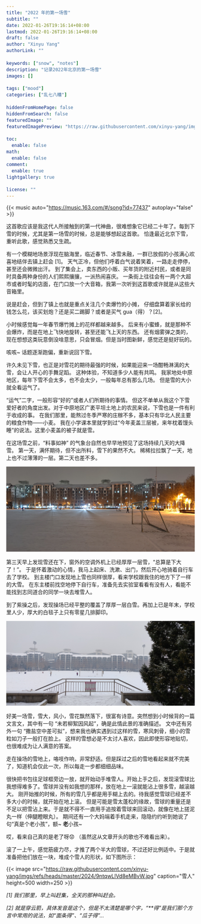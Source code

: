 ```yaml
---
title: "2022 年的第一场雪"
subtitle: ""
date: 2022-01-26T19:16:14+08:00
lastmod: 2022-01-26T19:16:14+08:00
draft: false
author: "Xinyu Yang"
authorLink: ""

keywords: ["snow", "notes"]
description: "记录2022年北京的第一场雪"
images: []

tags: ["mood"]
categories: ["乱七八糟"]

hiddenFromHomePage: false
hiddenFromSearch: false
featuredImage: ""
featuredImagePreview: "https://raw.githubusercontent.com/xinyu-yang/imgs/refs/heads/master/2024/5MDNf4nJVpBwuxc.jpg"

toc:
  enable: false
math:
  enable: false
comment:
  enable: true
lightgallery: true

license: ""
---
```


<!--more-->

{{< music auto="https://music.163.com/#/song?id=77437" autoplay="false" >}}

这首歌应该是我这代人所接触到的第一代神曲，很难想象它已经二十年了。每到下雪的时候，尤其是第一场雪的时候，总是能够想起这首歌。
恰逢最近北京下雪，重听此歌，感觉熟悉又生疏。

有一个模糊地场景浮现在脑海里，临近春节、冰雪未融，一群已放假的小孩满心欢喜地结伴去镇上赶会 [1]。
天气正冷，但他们呼着白气说着笑着，一路走走停停，甚至还会微微出汗。
到了集会上，卖东西的小贩、买年货的附近村民，或者是同时具备两种身份的人们熙熙攘攘，一派热闹喜庆。
一条街上往往会有一两个大超市或者时髦的店面，在门口放一个大音箱，我第一次听到这首歌或许就是从这些大音箱里。

说是赶会，但到了镇上也就是重点关注几个卖爆竹的小摊，
仔细盘算着家长给的钱怎么花，该买划炮？还是买二踢脚？或者是买气 gua（得）？[2]。

小时候感觉每一年春节爆竹摊上的花样都越来越多。
后来有小蜜蜂，就是那种不会爆炸，而是在地上飞快地旋转，甚至还能飞上天的东西。
还有烟雾弹之类的，现在想想这类玩意倒没啥意思，只会冒烟。但是当时图新鲜，感觉还是挺好玩的。

咳咳~ 话题逐渐跑偏，重新说回下雪。

许久未见下雪，也正是对雪花的期待最强的时候，如果能迎来一场酣畅淋漓的大雪，会让人开心的手舞足蹈。
这种体验，不知道多少人能有共鸣。
我家地处中原地区，每年下雪不会太多，也不会太少，一般每年总有那么几场。
但是雪的大小就全看运气了。

“运气”二字，一般形容“好的”或者人们所期待的事情。
但这不单单从我这个下雪爱好者的角度出发。对于中原地区广袤平坦土地上的农民来说，下雪也是一件有利于收成的事。
在我们那里，能熬过冬季严寒的庄稼不多，基本只有华北人民主要的粮食作物——小麦。
我在小学课本里就学到过“今年麦盖三层被，来年枕着馒头睡”的说法。这里小麦盖的被子就是雪。

在这场雪之前，“料事如神” 的气象台自然也早早地预见了这场持续几天的大降雪。
第一天，满怀期待，但不出所料，雪下的果然不大。
稀稀拉拉飘了一天，地上也不过薄薄的一层。第二天也差不多。

![](https://raw.githubusercontent.com/xinyu-yang/imgs/refs/heads/master/2024/WGSMNTEd9FpZo3c.jpg "紫操傍晚雪景")

第三天早上发现雪还在下，窗外的空调外机上已经厚厚一层雪，“总算是下大了！”。
于是怀着激动的心情，我马上起床、洗漱、出门，然后开心地骑着自行车去了学校。
到主楼门口发现地上雪也同样很厚，看来学校跟我住的地方下了一样的大雪。
在东主楼前找空地停下自行车，准备先去实验室看看有没有人，看能不能找到志同道合的同学一块去堆雪人。

到了紫操之后，发现操场已经平整的覆盖了厚厚一层白雪。再加上已是年末，学校里人少，厚大的白毯子上只有零星几排脚印。

![](https://raw.githubusercontent.com/xinyu-yang/imgs/refs/heads/master/2024/5MDNf4nJVpBwuxc.jpg "紫操雪景")

好美一场雪，雪大，风小，雪花飘然落下，很富有诗意。突然想到小时候背的一篇文言文，其中有一句 “未若柳絮因风起”，确是此情此景的准确描述。
文中还有另外一句 “撒盐空中差可拟”，想来我也确实遇到过这样的雪，寒风刺骨，细小的雪粒如刀子一般打在脸上。
这样的雪想必是不太讨人喜欢，因此即使形容地贴切，也很难成为让人满意的答案。

走在操场的雪地上，咯吱作响，非常舒适。但是踩过之后的雪地看起来就不完美了，知道机会仅此一次，所以每走一步都细细品味。

很快把书包往足球框旁边一放，就开始动手堆雪人。开始上手之后，发现滚雪球比我想得难多了。雪球并没有如我想的那样，放在地上一滚就能沾上很多雪，越滚越大。
刚开始推的时候，所有的雪几乎都是用手糊上去的。待我感觉雪球已经差不多大小的时候，就开始在地上滚。
但是可能是雪太蓬松的缘故，雪球的重量还是不足以把雪沾上来。于是就不得不一直用手追按着雪球来回滚动，就像在地上搓泥丸一样（伸腿瞪眼丸）。
期间还有一个大妈端着手机走来，隐隐约约听到她说了句“真是个老小孩”，额~ **老**小孩~

哎，看来自己真的是老了呀😟 （虽然这从文章开头的歌也不难看出来）。

滚了一上午，感觉筋疲力尽，才推了两个半大的雪球，不过还好比例适中。于是就准备把他们放在一块，堆成个雪人的形状，如下图所示：

<!--![](https://raw.githubusercontent.com/xinyu-yang/imgs/refs/heads/master/2024/9ntqwLlVd8eMBvW.jpg "雪人")-->
{{< image src="https://raw.githubusercontent.com/xinyu-yang/imgs/refs/heads/master/2024/9ntqwLlVd8eMBvW.jpg" caption="雪人" height=500 width=250 >}}


*[1] 我们那里，早上叫赶集，全天的那种叫赶会。*

*[2] 就是穿云箭，具体发音是这个，但是不太清楚是哪个字，“\*\*得”是我们那个方言中常用的说法，如“面条得”、“瓜子得”...*
